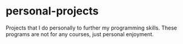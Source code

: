 # personal-projects
Projects that I do personally to further my programming skills.  These programs are not for any courses, just personal enjoyment.
